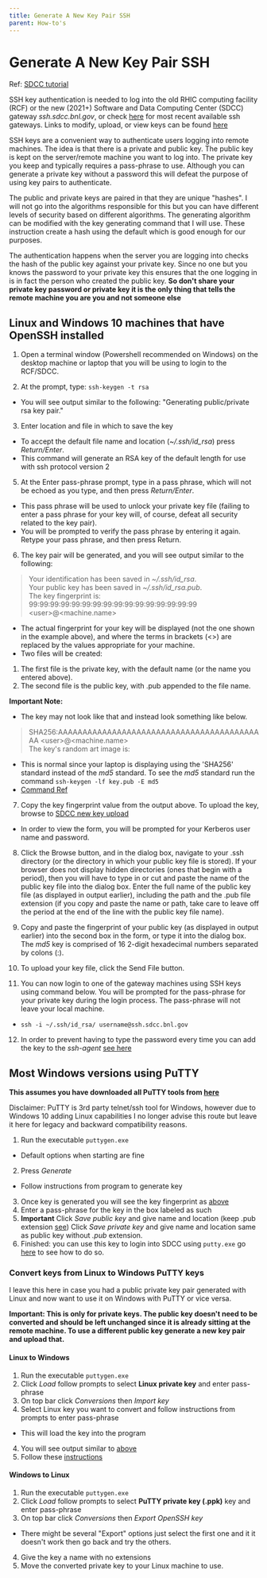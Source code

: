 ```yaml
---
title: Generate A New Key Pair SSH
parent: How-to's
---
```


Generate A New Key Pair SSH
===========================

Ref: [SDCC tutorial](https://www.sdcc.bnl.gov/information/ssh/generate-ssh-key-pairs)

SSH key authentication is needed to log into the old RHIC computing facility (RCF) or the new (2021+) Software and Data Computing Center (SDCC) gateway *ssh.sdcc.bnl.gov*, or check [here](https://www.sdcc.bnl.gov/information/ssh/ssh-gateways) for most recent available ssh gateways. Links to modify, upload, or view keys can be found [here](https://www.sdcc.bnl.gov/information/ssh/ssh-key-utilities)

SSH keys are a convenient way to authenticate users logging into remote machines.  The idea is that there is a private and public key.  The public key is kept on the server/remote machine you want to log into.  The private key you keep and typically requires a pass-phrase to use.  Although you can generate a private key without a password this will defeat the purpose of using key pairs to authenticate.

The public and private keys are paired in that they are unique "hashes".  I will not go into the algorithms responsible for this but you can have different levels of security based on different algorithms.  The generating algorithm can be modified with the key generating command that I will use.  These instruction create a hash using the default which is good enough for our purposes.

The authentication happens when the server you are logging into checks the hash of the public key against your private key.  Since no one but you knows the password to your private key this ensures that the one logging in is in fact the person who created the public key.
**So don't share your private key password or private key it is the only thing that tells the remote machine you are you and not someone else**

Linux and Windows 10 machines that have OpenSSH installed
-----------------------------------------------------------

1. Open a terminal window (Powershell recommended on Windows) on the desktop machine or laptop that you will be using to login to the RCF/SDCC.

2. At the prompt, type: `ssh-keygen -t rsa`
 - You will see output similar to the following: "Generating public/private rsa key pair."

3. Enter location and file in which to save the key
 - To accept the default file name and location (*~/.ssh/id_rsa*) press *Return/Enter*.
 - This command will generate an RSA key of the default length for use with ssh protocol version 2

5. At the Enter pass-phrase prompt, type in a pass phrase, which will not be echoed as you type, and then press *Return/Enter*.
 - This pass phrase will be used to unlock your private key file (failing to enter a pass phrase for your key will, of course, defeat all security related to the key pair).
 - You will be prompted to verify the pass phrase by entering it again. Retype your pass phrase, and then press Return.

6.  <a name="KeyFingerprint"></a>The key pair will be generated, and you will see output similar to the following:
 > Your identification has been saved in *~/.ssh/id_rsa*.  
 > Your public key has been saved in *~/.ssh/id_rsa.pub*.  
 > The key fingerprint is: 99:99:99:99:99:99:99:99:99:99:99:99:99:99:99:99 \<user\>@\<machine.name\> 
 - The actual fingerprint for your key will be displayed (not the one shown in the example above), and where the terms in brackets (<>) are replaced by the values appropriate for your machine.
 - Two files will be created:
  1. The first file is the private key, with the default name (or the name you entered above).
  2. The second file is the public key, with .pub appended to the file name.

 **Important Note:**
 - The key may not look like that and instead look something like below.
  > SHA256:AAAAAAAAAAAAAAAAAAAAAAAAAAAAAAAAAAAAAAAAAAA \<user\>@\<machine.name\>  
  > The key's random art image is:  
  >
 - This is normal since your laptop is displaying using the 'SHA256' standard instead of the *md5* standard.  To see the *md5* standard run the command `ssh-keygen -lf key.pub -E md5`
  - [Command Ref](https://superuser.com/questions/929566/sha256-ssh-fingerprint-given-by-the-client-but-only-md5-fingerprint-known-for-se) 

7. Copy the key fingerprint value from the output above.  To upload the key, browse to [SDCC new key upload](https://web.racf.bnl.gov/Facility/SshKeys/UploadSshKey.php)
 - In order to view the form, you will be prompted for your Kerberos user name and password.

8. Click the Browse button, and in the dialog box, navigate to your .ssh directory (or the directory in which your public key file is stored).  If your browser does not display hidden directories (ones that begin with a period), then you will have to type in or cut and paste the name of the public key file into the dialog box. Enter the full name of the public key file (as displayed in output earlier), including the path and the .pub file extension (if you copy and paste the name or path, take care to leave off the period at the end of the line with the public key file name).

9. Copy and paste the fingerprint of your public key (as displayed in output earlier) into the second box in the form, or type it into the dialog box. The *md5* key is comprised of 16 2-digit hexadecimal numbers separated by colons (:).

10. To upload your key file, click the Send File button.

11. You can now login to one of the gateway machines using SSH keys using command below. You will be prompted for the pass-phrase for your private key during the login process. The pass-phrase will not leave your local machine.
 - `ssh -i ~/.ssh/id_rsa/ username@ssh.sdcc.bnl.gov`
 
12. In order to prevent having to type the password every time you can add the key to the *ssh-agent*  [see here](ssh_agent.md)

Most Windows versions using PuTTY
----------------------------------

**This assumes you have downloaded all PuTTY tools from [here](https://www.chiark.greenend.org.uk/~sgtatham/putty/)**

Disclaimer: PuTTY is 3rd party telnet/ssh tool for Windows, however due to Windows 10 adding Linux capabilities I no longer advise this route but leave it here for legacy and backward compatibility reasons.

1. Run the executable `puttygen.exe`
 - Default options when starting are fine
2. Press *Generate*
 - Follow instructions from program to generate key
3. Once key is generated you will see the key fingerprint as [above](#KeyFingerprint)
4. Enter a pass-phrase for the key in the box labeled as such
5. <a name="SavePuttyKey"></a>**Important** Click *Save public key* and give name and location (keep .pub extension [see](#KeyFingerprint)) Click *Save private key* and give name and location same as public key without *.pub* extension.
6. Finished: you can use this key to login into SDCC using `putty.exe` go [here](placeholder) to see how to do so.

### Convert keys from Linux to Windows PuTTY keys

I leave this here in case you had a public private key pair generated with Linux and now want to use it on Windows with PuTTY or vice versa.

**Important: This is only for private keys.  The public key doesn't need to be converted and should be left unchanged since it is already sitting at the remote machine.  To use a different public key generate a new key pair and upload that.**

#### Linux to Windows

1. Run the executable `puttygen.exe`
2. Click *Load* follow prompts to select **Linux private key** and enter pass-phrase
2. On top bar click *Conversions* then *Import key*
3. Select Linux key you want to convert and follow instructions from prompts to enter pass-phrase
 - This will load the key into the program
4. You will see output similar to [above](#KeyFingerprint)
5. Follow these [instructions](#SavePuttyKey)

#### Windows to Linux

1. Run the executable `puttygen.exe`
2. Click *Load* follow prompts to select **PuTTY private key (.ppk)** key and enter pass-phrase
3. On top bar click *Conversions* then *Export OpenSSH key*
 - There might be several "Export" options just select the first one and it it doesn't work then go back and try the others.
4. Give the key a name with no extensions
5. Move the converted private key to your Linux machine to use.
